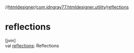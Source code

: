 //[htmldesigner](../../index.md)/[com.jdngray77.htmldesigner.utility](index.md)/[reflections](reflections.md)

# reflections

[jvm]\
val [reflections](reflections.md): Reflections
